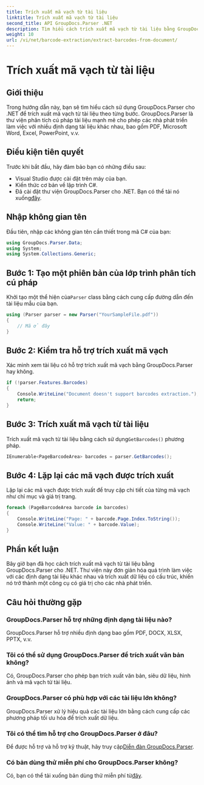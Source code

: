 ```yaml
---
title: Trích xuất mã vạch từ tài liệu
linktitle: Trích xuất mã vạch từ tài liệu
second_title: API GroupDocs.Parser .NET
description: Tìm hiểu cách trích xuất mã vạch từ tài liệu bằng GroupDocs.Parser cho .NET. Nâng cao khả năng xử lý tài liệu của bạn một cách dễ dàng.
weight: 10
url: /vi/net/barcode-extraction/extract-barcodes-from-document/
---
```


# Trích xuất mã vạch từ tài liệu

## Giới thiệu
Trong hướng dẫn này, bạn sẽ tìm hiểu cách sử dụng GroupDocs.Parser cho .NET để trích xuất mã vạch từ tài liệu theo từng bước. GroupDocs.Parser là thư viện phân tích cú pháp tài liệu mạnh mẽ cho phép các nhà phát triển làm việc với nhiều định dạng tài liệu khác nhau, bao gồm PDF, Microsoft Word, Excel, PowerPoint, v.v.
## Điều kiện tiên quyết
Trước khi bắt đầu, hãy đảm bảo bạn có những điều sau:
- Visual Studio được cài đặt trên máy của bạn.
- Kiến thức cơ bản về lập trình C#.
-  Đã cài đặt thư viện GroupDocs.Parser cho .NET. Bạn có thể tải nó xuống[đây](https://releases.groupdocs.com/parser/net/).

## Nhập không gian tên
Đầu tiên, nhập các không gian tên cần thiết trong mã C# của bạn:
```csharp
using GroupDocs.Parser.Data;
using System;
using System.Collections.Generic;
```
## Bước 1: Tạo một phiên bản của lớp trình phân tích cú pháp
 Khởi tạo một thể hiện của`Parser` class bằng cách cung cấp đường dẫn đến tài liệu mẫu của bạn.
```csharp
using (Parser parser = new Parser("YourSampleFile.pdf"))
{
    // Mã ở đây
}
```
## Bước 2: Kiểm tra hỗ trợ trích xuất mã vạch
Xác minh xem tài liệu có hỗ trợ trích xuất mã vạch bằng GroupDocs.Parser hay không.
```csharp
if (!parser.Features.Barcodes)
{
    Console.WriteLine("Document doesn't support barcodes extraction.");
    return;
}
```
## Bước 3: Trích xuất mã vạch từ tài liệu
 Trích xuất mã vạch từ tài liệu bằng cách sử dụng`GetBarcodes()` phương pháp.
```csharp
IEnumerable<PageBarcodeArea> barcodes = parser.GetBarcodes();
```
## Bước 4: Lặp lại các mã vạch được trích xuất
Lặp lại các mã vạch được trích xuất để truy cập chi tiết của từng mã vạch như chỉ mục và giá trị trang.
```csharp
foreach (PageBarcodeArea barcode in barcodes)
{
    Console.WriteLine("Page: " + barcode.Page.Index.ToString());
    Console.WriteLine("Value: " + barcode.Value);
}
```

## Phần kết luận
Bây giờ bạn đã học cách trích xuất mã vạch từ tài liệu bằng GroupDocs.Parser cho .NET. Thư viện này đơn giản hóa quá trình làm việc với các định dạng tài liệu khác nhau và trích xuất dữ liệu có cấu trúc, khiến nó trở thành một công cụ có giá trị cho các nhà phát triển.

## Câu hỏi thường gặp
### GroupDocs.Parser hỗ trợ những định dạng tài liệu nào?
GroupDocs.Parser hỗ trợ nhiều định dạng bao gồm PDF, DOCX, XLSX, PPTX, v.v.
### Tôi có thể sử dụng GroupDocs.Parser để trích xuất văn bản không?
Có, GroupDocs.Parser cho phép bạn trích xuất văn bản, siêu dữ liệu, hình ảnh và mã vạch từ tài liệu.
### GroupDocs.Parser có phù hợp với các tài liệu lớn không?
GroupDocs.Parser xử lý hiệu quả các tài liệu lớn bằng cách cung cấp các phương pháp tối ưu hóa để trích xuất dữ liệu.
### Tôi có thể tìm hỗ trợ cho GroupDocs.Parser ở đâu?
 Để được hỗ trợ và hỗ trợ kỹ thuật, hãy truy cập[Diễn đàn GroupDocs.Parser](https://forum.groupdocs.com/c/parser/17).
### Có bản dùng thử miễn phí cho GroupDocs.Parser không?
 Có, bạn có thể tải xuống bản dùng thử miễn phí từ[đây](https://releases.groupdocs.com/).